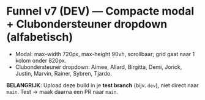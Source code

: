 # Funnel v7 (DEV) — Compacte modal + Clubondersteuner dropdown (alfabetisch)
- Modal: max-width 720px, max-height 90vh, scrollbaar; grid gaat naar 1 kolom onder 820px.
- Clubondersteuner dropdown: Aimee, Allard, Birgitta, Demi, Jorick, Justin, Marvin, Rainer, Sybren, Tjardo.

**BELANGRIJK**: Upload deze build in je **test branch** (bijv. `dev`), niet direct naar `main`. Test → maak daarna een PR naar `main`.
